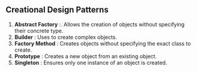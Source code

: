 ## Creational Design Patterns

1. **Abstract Factory** :. Allows the creation of objects without specifying their concrete type.
2. **Builder** : Uses to create complex objects.
3. **Factory Method** : Creates objects without specifying the exact class to create.
4. **Prototype** : Creates a new object from an existing object.
5. **Singleton** : Ensures only one instance of an object is created.
